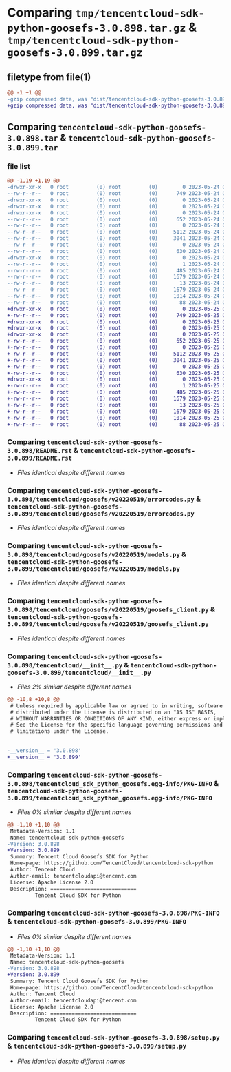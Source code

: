 # Comparing `tmp/tencentcloud-sdk-python-goosefs-3.0.898.tar.gz` & `tmp/tencentcloud-sdk-python-goosefs-3.0.899.tar.gz`

## filetype from file(1)

```diff
@@ -1 +1 @@
-gzip compressed data, was "dist/tencentcloud-sdk-python-goosefs-3.0.898.tar", last modified: Wed May 24 01:57:49 2023, max compression
+gzip compressed data, was "dist/tencentcloud-sdk-python-goosefs-3.0.899.tar", last modified: Thu May 25 00:27:39 2023, max compression
```

## Comparing `tencentcloud-sdk-python-goosefs-3.0.898.tar` & `tencentcloud-sdk-python-goosefs-3.0.899.tar`

### file list

```diff
@@ -1,19 +1,19 @@
-drwxr-xr-x   0 root         (0) root         (0)        0 2023-05-24 01:57:49.000000 tencentcloud-sdk-python-goosefs-3.0.898/
--rw-r--r--   0 root         (0) root         (0)      749 2023-05-24 01:57:49.000000 tencentcloud-sdk-python-goosefs-3.0.898/README.rst
-drwxr-xr-x   0 root         (0) root         (0)        0 2023-05-24 01:57:49.000000 tencentcloud-sdk-python-goosefs-3.0.898/tencentcloud/
-drwxr-xr-x   0 root         (0) root         (0)        0 2023-05-24 01:57:49.000000 tencentcloud-sdk-python-goosefs-3.0.898/tencentcloud/goosefs/
-drwxr-xr-x   0 root         (0) root         (0)        0 2023-05-24 01:57:49.000000 tencentcloud-sdk-python-goosefs-3.0.898/tencentcloud/goosefs/v20220519/
--rw-r--r--   0 root         (0) root         (0)      652 2023-05-24 01:57:49.000000 tencentcloud-sdk-python-goosefs-3.0.898/tencentcloud/goosefs/v20220519/errorcodes.py
--rw-r--r--   0 root         (0) root         (0)        0 2023-05-24 01:57:49.000000 tencentcloud-sdk-python-goosefs-3.0.898/tencentcloud/goosefs/v20220519/__init__.py
--rw-r--r--   0 root         (0) root         (0)     5112 2023-05-24 01:57:49.000000 tencentcloud-sdk-python-goosefs-3.0.898/tencentcloud/goosefs/v20220519/models.py
--rw-r--r--   0 root         (0) root         (0)     3041 2023-05-24 01:57:49.000000 tencentcloud-sdk-python-goosefs-3.0.898/tencentcloud/goosefs/v20220519/goosefs_client.py
--rw-r--r--   0 root         (0) root         (0)        0 2023-05-24 01:57:49.000000 tencentcloud-sdk-python-goosefs-3.0.898/tencentcloud/goosefs/__init__.py
--rw-r--r--   0 root         (0) root         (0)      630 2023-05-24 01:57:49.000000 tencentcloud-sdk-python-goosefs-3.0.898/tencentcloud/__init__.py
-drwxr-xr-x   0 root         (0) root         (0)        0 2023-05-24 01:57:49.000000 tencentcloud-sdk-python-goosefs-3.0.898/tencentcloud_sdk_python_goosefs.egg-info/
--rw-r--r--   0 root         (0) root         (0)        1 2023-05-24 01:57:49.000000 tencentcloud-sdk-python-goosefs-3.0.898/tencentcloud_sdk_python_goosefs.egg-info/dependency_links.txt
--rw-r--r--   0 root         (0) root         (0)      485 2023-05-24 01:57:49.000000 tencentcloud-sdk-python-goosefs-3.0.898/tencentcloud_sdk_python_goosefs.egg-info/SOURCES.txt
--rw-r--r--   0 root         (0) root         (0)     1679 2023-05-24 01:57:49.000000 tencentcloud-sdk-python-goosefs-3.0.898/tencentcloud_sdk_python_goosefs.egg-info/PKG-INFO
--rw-r--r--   0 root         (0) root         (0)       13 2023-05-24 01:57:49.000000 tencentcloud-sdk-python-goosefs-3.0.898/tencentcloud_sdk_python_goosefs.egg-info/top_level.txt
--rw-r--r--   0 root         (0) root         (0)     1679 2023-05-24 01:57:49.000000 tencentcloud-sdk-python-goosefs-3.0.898/PKG-INFO
--rw-r--r--   0 root         (0) root         (0)     1014 2023-05-24 01:57:49.000000 tencentcloud-sdk-python-goosefs-3.0.898/setup.py
--rw-r--r--   0 root         (0) root         (0)       88 2023-05-24 01:57:49.000000 tencentcloud-sdk-python-goosefs-3.0.898/setup.cfg
+drwxr-xr-x   0 root         (0) root         (0)        0 2023-05-25 00:27:39.000000 tencentcloud-sdk-python-goosefs-3.0.899/
+-rw-r--r--   0 root         (0) root         (0)      749 2023-05-25 00:27:39.000000 tencentcloud-sdk-python-goosefs-3.0.899/README.rst
+drwxr-xr-x   0 root         (0) root         (0)        0 2023-05-25 00:27:39.000000 tencentcloud-sdk-python-goosefs-3.0.899/tencentcloud/
+drwxr-xr-x   0 root         (0) root         (0)        0 2023-05-25 00:27:39.000000 tencentcloud-sdk-python-goosefs-3.0.899/tencentcloud/goosefs/
+drwxr-xr-x   0 root         (0) root         (0)        0 2023-05-25 00:27:39.000000 tencentcloud-sdk-python-goosefs-3.0.899/tencentcloud/goosefs/v20220519/
+-rw-r--r--   0 root         (0) root         (0)      652 2023-05-25 00:27:39.000000 tencentcloud-sdk-python-goosefs-3.0.899/tencentcloud/goosefs/v20220519/errorcodes.py
+-rw-r--r--   0 root         (0) root         (0)        0 2023-05-25 00:27:39.000000 tencentcloud-sdk-python-goosefs-3.0.899/tencentcloud/goosefs/v20220519/__init__.py
+-rw-r--r--   0 root         (0) root         (0)     5112 2023-05-25 00:27:39.000000 tencentcloud-sdk-python-goosefs-3.0.899/tencentcloud/goosefs/v20220519/models.py
+-rw-r--r--   0 root         (0) root         (0)     3041 2023-05-25 00:27:39.000000 tencentcloud-sdk-python-goosefs-3.0.899/tencentcloud/goosefs/v20220519/goosefs_client.py
+-rw-r--r--   0 root         (0) root         (0)        0 2023-05-25 00:27:39.000000 tencentcloud-sdk-python-goosefs-3.0.899/tencentcloud/goosefs/__init__.py
+-rw-r--r--   0 root         (0) root         (0)      630 2023-05-25 00:27:39.000000 tencentcloud-sdk-python-goosefs-3.0.899/tencentcloud/__init__.py
+drwxr-xr-x   0 root         (0) root         (0)        0 2023-05-25 00:27:39.000000 tencentcloud-sdk-python-goosefs-3.0.899/tencentcloud_sdk_python_goosefs.egg-info/
+-rw-r--r--   0 root         (0) root         (0)        1 2023-05-25 00:27:39.000000 tencentcloud-sdk-python-goosefs-3.0.899/tencentcloud_sdk_python_goosefs.egg-info/dependency_links.txt
+-rw-r--r--   0 root         (0) root         (0)      485 2023-05-25 00:27:39.000000 tencentcloud-sdk-python-goosefs-3.0.899/tencentcloud_sdk_python_goosefs.egg-info/SOURCES.txt
+-rw-r--r--   0 root         (0) root         (0)     1679 2023-05-25 00:27:39.000000 tencentcloud-sdk-python-goosefs-3.0.899/tencentcloud_sdk_python_goosefs.egg-info/PKG-INFO
+-rw-r--r--   0 root         (0) root         (0)       13 2023-05-25 00:27:39.000000 tencentcloud-sdk-python-goosefs-3.0.899/tencentcloud_sdk_python_goosefs.egg-info/top_level.txt
+-rw-r--r--   0 root         (0) root         (0)     1679 2023-05-25 00:27:39.000000 tencentcloud-sdk-python-goosefs-3.0.899/PKG-INFO
+-rw-r--r--   0 root         (0) root         (0)     1014 2023-05-25 00:27:39.000000 tencentcloud-sdk-python-goosefs-3.0.899/setup.py
+-rw-r--r--   0 root         (0) root         (0)       88 2023-05-25 00:27:39.000000 tencentcloud-sdk-python-goosefs-3.0.899/setup.cfg
```

### Comparing `tencentcloud-sdk-python-goosefs-3.0.898/README.rst` & `tencentcloud-sdk-python-goosefs-3.0.899/README.rst`

 * *Files identical despite different names*

### Comparing `tencentcloud-sdk-python-goosefs-3.0.898/tencentcloud/goosefs/v20220519/errorcodes.py` & `tencentcloud-sdk-python-goosefs-3.0.899/tencentcloud/goosefs/v20220519/errorcodes.py`

 * *Files identical despite different names*

### Comparing `tencentcloud-sdk-python-goosefs-3.0.898/tencentcloud/goosefs/v20220519/models.py` & `tencentcloud-sdk-python-goosefs-3.0.899/tencentcloud/goosefs/v20220519/models.py`

 * *Files identical despite different names*

### Comparing `tencentcloud-sdk-python-goosefs-3.0.898/tencentcloud/goosefs/v20220519/goosefs_client.py` & `tencentcloud-sdk-python-goosefs-3.0.899/tencentcloud/goosefs/v20220519/goosefs_client.py`

 * *Files identical despite different names*

### Comparing `tencentcloud-sdk-python-goosefs-3.0.898/tencentcloud/__init__.py` & `tencentcloud-sdk-python-goosefs-3.0.899/tencentcloud/__init__.py`

 * *Files 2% similar despite different names*

```diff
@@ -10,8 +10,8 @@
 # Unless required by applicable law or agreed to in writing, software
 # distributed under the License is distributed on an "AS IS" BASIS,
 # WITHOUT WARRANTIES OR CONDITIONS OF ANY KIND, either express or implied.
 # See the License for the specific language governing permissions and
 # limitations under the License.
 
 
-__version__ = '3.0.898'
+__version__ = '3.0.899'
```

### Comparing `tencentcloud-sdk-python-goosefs-3.0.898/tencentcloud_sdk_python_goosefs.egg-info/PKG-INFO` & `tencentcloud-sdk-python-goosefs-3.0.899/tencentcloud_sdk_python_goosefs.egg-info/PKG-INFO`

 * *Files 0% similar despite different names*

```diff
@@ -1,10 +1,10 @@
 Metadata-Version: 1.1
 Name: tencentcloud-sdk-python-goosefs
-Version: 3.0.898
+Version: 3.0.899
 Summary: Tencent Cloud Goosefs SDK for Python
 Home-page: https://github.com/TencentCloud/tencentcloud-sdk-python
 Author: Tencent Cloud
 Author-email: tencentcloudapi@tencent.com
 License: Apache License 2.0
 Description: ============================
         Tencent Cloud SDK for Python
```

### Comparing `tencentcloud-sdk-python-goosefs-3.0.898/PKG-INFO` & `tencentcloud-sdk-python-goosefs-3.0.899/PKG-INFO`

 * *Files 0% similar despite different names*

```diff
@@ -1,10 +1,10 @@
 Metadata-Version: 1.1
 Name: tencentcloud-sdk-python-goosefs
-Version: 3.0.898
+Version: 3.0.899
 Summary: Tencent Cloud Goosefs SDK for Python
 Home-page: https://github.com/TencentCloud/tencentcloud-sdk-python
 Author: Tencent Cloud
 Author-email: tencentcloudapi@tencent.com
 License: Apache License 2.0
 Description: ============================
         Tencent Cloud SDK for Python
```

### Comparing `tencentcloud-sdk-python-goosefs-3.0.898/setup.py` & `tencentcloud-sdk-python-goosefs-3.0.899/setup.py`

 * *Files identical despite different names*

